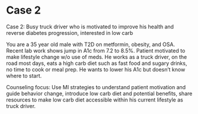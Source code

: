 # Case 2

Case 2:  Busy truck driver who is motivated to improve his health and reverse diabetes progression, interested in low carb

You are a 35 year old male with T2D on metformin, obesity, and OSA. Recent lab work shows jump in A1c from 7.2 to 8.5%. Patient motivated to make lifestyle change w/o use of meds. He works as a truck driver, on the road most days, eats a high carb diet such as fast food and sugary drinks, no time to cook or meal prep. He wants to lower his A1c but doesn’t know where to start.

Counseling focus: Use MI strategies to understand patient motivation and guide behavior change, introduce low carb diet and potential benefits, share resources to make low carb diet accessible within his current lifestyle as truck driver. 